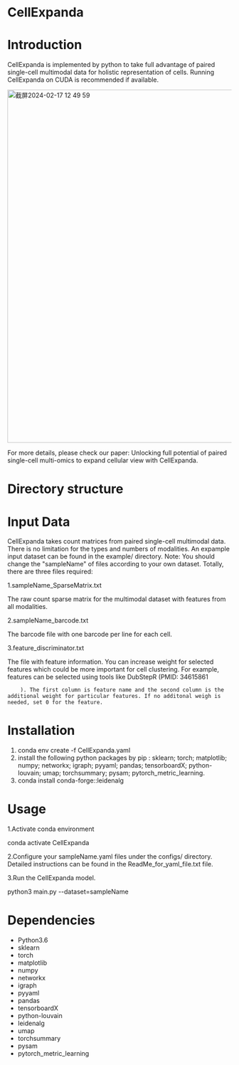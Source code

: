 # CellExpanda
# Introduction
CellExpanda is implemented by python to take full advantage of paired single-cell multimodal data for holistic representation of cells. Running CellExpanda on CUDA is recommended if available.


<img width="794" alt="截屏2024-02-17 12 49 59" src="https://github.com/labYangNJU/CellExpanda/assets/80734679/67f27cfd-621b-4fd6-81ec-cf9854baf72a">


For more details, please check our paper: Unlocking full potential of paired single-cell multi-omics to expand cellular view with CellExpanda.


# Directory structure

# Input Data
CellExpanda takes count matrices from paired single-cell multimodal data. There is no limitation for the types and numbers of modalities.
An expample input dataset can be found in the example/ directory. Note: You should change the "sampleName" of files according to your own dataset.
Totally, there are three files required:

1.sampleName_SparseMatrix.txt 

The raw count sparse matrix for the multimodal dataset with features from all modalities.

2.sampleName_barcode.txt  

The barcode file with one barcode per line for each cell.

3.feature_discriminator.txt  

The file with feature information. You can increase weight for selected features which could be more important for cell clustering. For example, features can be selected using tools like DubStepR (PMID: 34615861
        
        
        
        ). The first column is feature name and the second column is the additional weight for particular features. If no additonal weigh is needed, set 0 for the feature.



# Installation
1. conda env create -f CellExpanda.yaml
2. install the following python packages by pip : sklearn; torch; matplotlib; numpy; networkx; igraph; pyyaml; pandas; tensorboardX; python-louvain; umap; torchsummary; pysam; pytorch_metric_learning.
3. conda install conda-forge::leidenalg


# Usage
1.Activate conda environment

conda activate CellExpanda

2.Configure your sampleName.yaml files under the configs/ directory. Detailed instructions can be found in the ReadMe_for_yaml_file.txt file.

3.Run the CellExpanda model.

python3 main.py --dataset=sampleName


# Dependencies
+ Python3.6
+ sklearn
+ torch
+ matplotlib
+ numpy
+ networkx
+ igraph
+ pyyaml
+ pandas
+ tensorboardX
+ python-louvain
+ leidenalg
+ umap
+ torchsummary
+ pysam
+ pytorch_metric_learning
